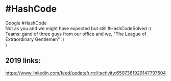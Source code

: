 # #HashCode
Google #HashCode\
Not as you and we might have expected but still #HashCodeSolved :)\
Teams: gand of three guys from our office and we, "The League of Extraordinary Gentlemen" :)\
\
## 2019 links:
https://www.linkedin.com/feed/update/urn:li:activity:6507361929147797504
